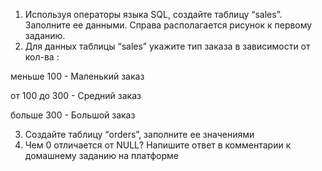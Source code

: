1. Используя операторы языка SQL, 
создайте таблицу “sales”. Заполните ее данными. Справа располагается рисунок к первому заданию.
2.  Для данных таблицы “sales” укажите тип заказа в зависимости от кол-ва : 

меньше 100  -    Маленький заказ

от 100 до 300 - Средний заказ

больше 300  -     Большой заказ

3. Создайте таблицу “orders”, заполните ее значениями
4.  Чем 0 отличается от NULL?
Напишите ответ в комментарии к домашнему заданию на платформе